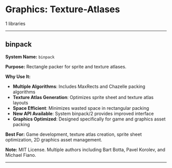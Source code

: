 # Graphics: Texture-Atlases

1 libraries

---

## binpack

**System Name:** `binpack`

**Purpose:** Rectangle packer for sprite and texture atlases.

**Why Use It:**
- **Multiple Algorithms**: Includes MaxRects and Chazelle packing algorithms
- **Texture Atlas Generation**: Optimizes sprite sheet and texture atlas layouts
- **Space Efficient**: Minimizes wasted space in rectangular packing
- **New API Available**: System binpack/2 provides improved interface
- **Graphics Optimized**: Designed specifically for game and graphics asset packing

**Best For:** Game development, texture atlas creation, sprite sheet optimization, 2D graphics asset management.

**Note:** MIT License. Multiple authors including Bart Botta, Pavel Korolev, and Michael Fiano.

---


